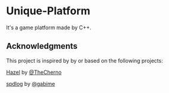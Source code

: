 # Unique-Platform
It's a game platform made by C++.




## Acknowledgments

This project is inspired by by or based on the following projects:

[Hazel](https://github.com/TheCherno/Hazel) by [@TheCherno](https://github.com/TheCherno)

[spdlog](https://github.com/gabime/spdlog?tab=readme-ov-file) by [@gabime](https://github.com/gabime)